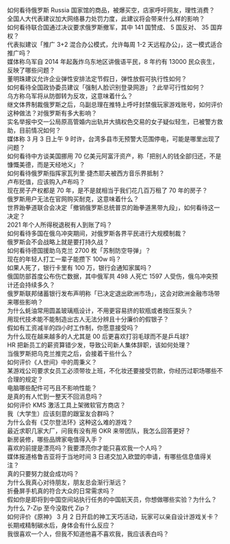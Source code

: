 如何看待俄罗斯 Russia 国家馆的商品，被爆买空，店家呼吁网友，理性消费？  
全国人大代表建议加大网络暴力处罚力度，此建议将会带来什么样的影响？  
如何看待联合国通过决议要求俄罗斯撤军，其中 141 国赞成、 5 国反对、 35 国弃权？  
代表拟建议「推广 3+2 混合办公模式，允许每周 1-2 天远程办公」，这一模式适合推广吗？  
媒体称乌军自 2014 年起轰炸乌东地区讲俄语平民，8 年约有 13000 民众丧生，反映了哪些问题？  
董明珠建议允许企业弹性安排法定节假日，弹性放假可执行性如何？  
如何看待全国政协委员建议「强制人脸识别登录网游」？此举可行性如何？  
乌方称乌军将从防御转为反攻，这意味着什么？  
继文体界制裁俄罗斯之后，乌副总理在推特上呼吁封禁俄玩家游戏账号，如何评价这种做法？对俄罗斯有多大影响？  
实名举报中交一公局原高管婚内出轨并大搞权色交易的女子疑似轻生，已被警方救助，目前情况如何？  
媒体称 3 月 3 日上午 9 时许，台湾多县市无预警大范围停电，可能是哪里出现了问题？  
如何看待中方谈美国挪用 70 亿美元阿富汗资产，称「把别人的钱全部归还，不是慷慨美德，而是天经地义」？  
如何看待俄罗斯指挥家瓦列里·捷杰耶夫被西方音乐界抵制？  
卢布贬值，应该购入卢布吗？  
现在房子产权都是 70 年，是不是就相当于我们花几百万租了 70 年的房子？  
俄罗斯用户无法在官网购买耐克，这意味着什么？  
世界跆拳道联合会决定「撤销俄罗斯总统普京的跆拳道黑带九段」，如何看待这一决定？  
2021 年个人所得税退税有人到账了吗？  
如何看待多国在俄乌冲突期间，对俄罗斯各界平民进行大规模制裁？  
俄罗斯会不会战略上就是要打持久战？  
如何看待德国援助乌克兰 2700 枚「苏制防空导弹」？  
现在的年轻人打工一辈子能攒下 100w 吗？  
如果人死了，银行卡里有 100 万，银行会通知家属吗？  
俄国防部首度公布伤亡数据，其中俄军共 498 人死亡 1597 人受伤，俄乌冲突预计还会持续多久？  
俄罗斯联邦储蓄银行发布声明称「已决定退出欧洲市场」，这会对欧洲金融市场带来哪些影响？  
为什么蚝油常用圆盖玻璃瓶设计，不用更容易挤的软瓶或者按压泵头？  
用现代技术能不能制造出古人无法分辨且十分廉价的假银子？  
假如有工资减半的四小时工作制，你愿意接受吗？  
为什么现在越来越多的人尤其是 00 后更喜欢打羽毛球而不是乒乓球?  
HR 把新员工的薪资算错少发，导致公司新人集体辞职，该如何处理？  
当俄罗斯把乌克兰推完之后，会接着干些什么？  
如何评价《人世间》中的周秉义？  
某游戏公司要求女员工必须带妆上班，不化妆还要接受罚款，你经历过职场哪些不合理的规定？  
电脑哪些配件可丐且不影响性能？  
是真的有人忙到一整天不回消息吗？  
如何评价 KMS 激活工具上架微软官方商店？  
我（大学生）应该刻意的跟室友合群吗？  
为什么会有《艾尔登法环》这种这么难的游戏？  
最近求职几家大厂，问我有没有用 OKR 来带团队，我怎么回答更好？  
新房装修，哪些品牌家电值得入手？  
喜欢的前提是漂亮吗？我要漂亮你才能只喜欢我一个人吗？  
媒体报道格鲁吉亚将于当地时间 3 日递交加入欧盟的申请，有哪些信息值得关注？  
真的只要努力就会成功吗？  
为什么我真心对待朋友，朋友总会渐行渐远？  
折叠屏手机真的符合大众的日常需求吗？  
假如你是即将到中国空间站执行任务的中国航天员，你想做哪些实验？为什么？  
为什么 7-Zip 至今没取代 Zip？  
如何评价《原神》 3 月 2 日开启的神工天巧活动，玩家可以亲自设计游戏关卡？  
长期戒精制碳水后，身体会有什么反应？  
我很喜欢一个人，但我不知道他喜不喜欢我，我应该表白吗？  

